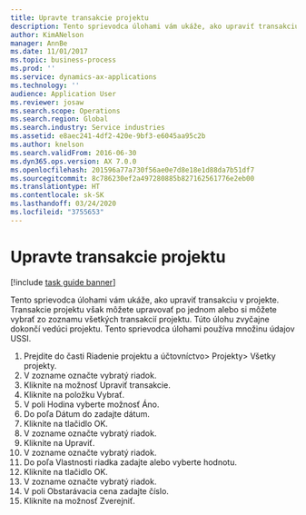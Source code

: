```yaml
---
title: Upravte transakcie projektu
description: Tento sprievodca úlohami vám ukáže, ako upraviť transakciu v projekte.
author: KimANelson
manager: AnnBe
ms.date: 11/01/2017
ms.topic: business-process
ms.prod: ''
ms.service: dynamics-ax-applications
ms.technology: ''
audience: Application User
ms.reviewer: josaw
ms.search.scope: Operations
ms.search.region: Global
ms.search.industry: Service industries
ms.assetid: e8aec241-4df2-420e-9bf3-e6045aa95c2b
ms.author: knelson
ms.search.validFrom: 2016-06-30
ms.dyn365.ops.version: AX 7.0.0
ms.openlocfilehash: 201596a77a730f56ae0e7d8e18e1d88da7b51df7
ms.sourcegitcommit: 8c786230ef2a497280885b827162561776e2eb00
ms.translationtype: HT
ms.contentlocale: sk-SK
ms.lasthandoff: 03/24/2020
ms.locfileid: "3755653"
---
```

# <a name="adjust-project-transactions"></a>Upravte transakcie projektu

[!include [task guide banner](../../includes/task-guide-banner.md)]

Tento sprievodca úlohami vám ukáže, ako upraviť transakciu v projekte. Transakcie projektu však môžete upravovať po jednom alebo si môžete vybrať zo zoznamu všetkých transakcií projektu. Túto úlohu zvyčajne dokončí vedúci projektu. Tento sprievodca úlohami používa množinu údajov USSI.

1. Prejdite do časti Riadenie projektu a účtovníctvo> Projekty> Všetky projekty. 
2. V zozname označte vybratý riadok. 
3. Kliknite na možnosť Upraviť transakcie. 
4. Kliknite na položku Vybrať. 
5. V poli Hodina vyberte možnosť Áno. 
6. Do poľa Dátum do zadajte dátum. 
7. Kliknite na tlačidlo OK. 
8. V zozname označte vybratý riadok. 
9. Kliknite na Upraviť. 
10. V zozname označte vybratý riadok. 
11. Do poľa Vlastnosti riadka zadajte alebo vyberte hodnotu. 
12. Kliknite na tlačidlo OK. 
13. V zozname označte vybratý riadok. 
14. V poli Obstarávacia cena zadajte číslo. 
15. Kliknite na možnosť Zverejniť. 

